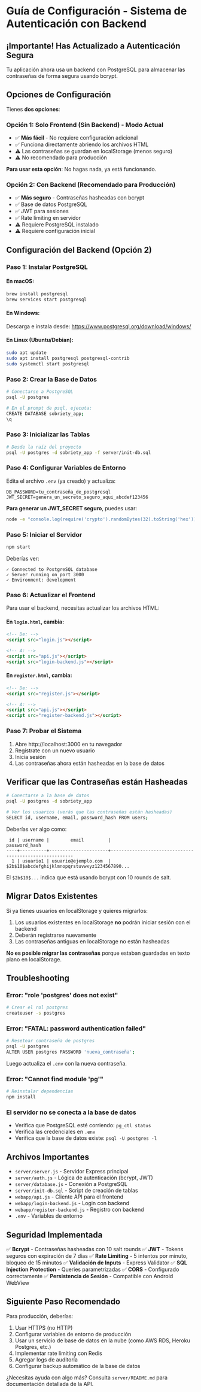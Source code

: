 # Guía de Configuración - Sistema de Autenticación con Backend

## ¡Importante! Has Actualizado a Autenticación Segura

Tu aplicación ahora usa un backend con PostgreSQL para almacenar las contraseñas de forma segura usando bcrypt.

## Opciones de Configuración

Tienes **dos opciones**:

### Opción 1: Solo Frontend (Sin Backend) - Modo Actual
- ✅ **Más fácil** - No requiere configuración adicional
- ✅ Funciona directamente abriendo los archivos HTML
- ⚠️ Las contraseñas se guardan en localStorage (menos seguro)
- ⚠️ No recomendado para producción

**Para usar esta opción**: No hagas nada, ya está funcionando.

### Opción 2: Con Backend (Recomendado para Producción)
- ✅ **Más seguro** - Contraseñas hasheadas con bcrypt
- ✅ Base de datos PostgreSQL
- ✅ JWT para sesiones
- ✅ Rate limiting en servidor
- ⚠️ Requiere PostgreSQL instalado
- ⚠️ Requiere configuración inicial

## Configuración del Backend (Opción 2)

### Paso 1: Instalar PostgreSQL

#### En macOS:
```bash
brew install postgresql
brew services start postgresql
```

#### En Windows:
Descarga e instala desde: https://www.postgresql.org/download/windows/

#### En Linux (Ubuntu/Debian):
```bash
sudo apt update
sudo apt install postgresql postgresql-contrib
sudo systemctl start postgresql
```

### Paso 2: Crear la Base de Datos

```bash
# Conectarse a PostgreSQL
psql -U postgres

# En el prompt de psql, ejecuta:
CREATE DATABASE sobriety_app;
\q
```

### Paso 3: Inicializar las Tablas

```bash
# Desde la raíz del proyecto
psql -U postgres -d sobriety_app -f server/init-db.sql
```

### Paso 4: Configurar Variables de Entorno

Edita el archivo `.env` (ya creado) y actualiza:

```env
DB_PASSWORD=tu_contraseña_de_postgresql
JWT_SECRET=genera_un_secreto_seguro_aqui_abcdef123456
```

**Para generar un JWT_SECRET seguro**, puedes usar:
```bash
node -e "console.log(require('crypto').randomBytes(32).toString('hex'))"
```

### Paso 5: Iniciar el Servidor

```bash
npm start
```

Deberías ver:
```
✓ Connected to PostgreSQL database
✓ Server running on port 3000
✓ Environment: development
```

### Paso 6: Actualizar el Frontend

Para usar el backend, necesitas actualizar los archivos HTML:

#### En `login.html`, cambia:
```html
<!-- De: -->
<script src="login.js"></script>

<!-- A: -->
<script src="api.js"></script>
<script src="login-backend.js"></script>
```

#### En `register.html`, cambia:
```html
<!-- De: -->
<script src="register.js"></script>

<!-- A: -->
<script src="api.js"></script>
<script src="register-backend.js"></script>
```

### Paso 7: Probar el Sistema

1. Abre http://localhost:3000 en tu navegador
2. Regístrate con un nuevo usuario
3. Inicia sesión
4. Las contraseñas ahora están hasheadas en la base de datos

## Verificar que las Contraseñas están Hasheadas

```bash
# Conectarse a la base de datos
psql -U postgres -d sobriety_app

# Ver los usuarios (verás que las contraseñas están hasheadas)
SELECT id, username, email, password_hash FROM users;
```

Deberías ver algo como:
```
 id | username |        email         |                      password_hash
----+----------+----------------------+--------------------------------------------------------
  1 | usuario1 | usuario@ejemplo.com  | $2b$10$abcdefghijklmnopqrstuvwxyz1234567890...
```

El `$2b$10$...` indica que está usando bcrypt con 10 rounds de salt.

## Migrar Datos Existentes

Si ya tienes usuarios en localStorage y quieres migrarlos:

1. Los usuarios existentes en localStorage **no** podrán iniciar sesión con el backend
2. Deberán registrarse nuevamente
3. Las contraseñas antiguas en localStorage no están hasheadas

**No es posible migrar las contraseñas** porque estaban guardadas en texto plano en localStorage.

## Troubleshooting

### Error: "role 'postgres' does not exist"
```bash
# Crear el rol postgres
createuser -s postgres
```

### Error: "FATAL: password authentication failed"
```bash
# Resetear contraseña de postgres
psql -U postgres
ALTER USER postgres PASSWORD 'nueva_contraseña';
```
Luego actualiza el `.env` con la nueva contraseña.

### Error: "Cannot find module 'pg'"
```bash
# Reinstalar dependencias
npm install
```

### El servidor no se conecta a la base de datos
- Verifica que PostgreSQL esté corriendo: `pg_ctl status`
- Verifica las credenciales en `.env`
- Verifica que la base de datos existe: `psql -U postgres -l`

## Archivos Importantes

- `server/server.js` - Servidor Express principal
- `server/auth.js` - Lógica de autenticación (bcrypt, JWT)
- `server/database.js` - Conexión a PostgreSQL
- `server/init-db.sql` - Script de creación de tablas
- `webapp/api.js` - Cliente API para el frontend
- `webapp/login-backend.js` - Login con backend
- `webapp/register-backend.js` - Registro con backend
- `.env` - Variables de entorno

## Seguridad Implementada

✅ **Bcrypt** - Contraseñas hasheadas con 10 salt rounds
✅ **JWT** - Tokens seguros con expiración de 7 días
✅ **Rate Limiting** - 5 intentos por minuto, bloqueo de 15 minutos
✅ **Validación de Inputs** - Express Validator
✅ **SQL Injection Protection** - Queries parametrizadas
✅ **CORS** - Configurado correctamente
✅ **Persistencia de Sesión** - Compatible con Android WebView

## Siguiente Paso Recomendado

Para producción, deberías:

1. Usar HTTPS (no HTTP)
2. Configurar variables de entorno de producción
3. Usar un servicio de base de datos en la nube (como AWS RDS, Heroku Postgres, etc.)
4. Implementar rate limiting con Redis
5. Agregar logs de auditoría
6. Configurar backup automático de la base de datos

¿Necesitas ayuda con algo más? Consulta `server/README.md` para documentación detallada de la API.

